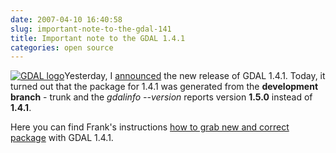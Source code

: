 ```yaml
---
date: 2007-04-10 16:40:58
slug: important-note-to-the-gdal-141
title: Important note to the GDAL 1.4.1
categories: open source
---
```


[![GDAL logo](/images/logos/gdal-logo.png)](http://www.gdal.org/)Yesterday, I [announced](/2007/04/09/gdal-141-is-out/) the new release of GDAL 1.4.1. Today, it turned out that the package for 1.4.1 was generated from the **development branch** - trunk and the _gdalinfo --version_ reports version **1.5.0** instead of **1.4.1**.





Here you can find Frank's instructions [how to grab new and correct package](http://lists.osgeo.org/pipermail/gdal-announce/2007-April/000006.html) with GDAL 1.4.1.



